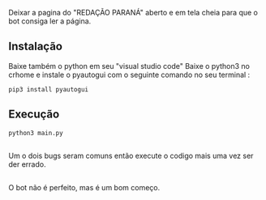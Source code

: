 Deixar a pagina do "REDAÇÃO PARANÁ" aberto e em tela cheia para que o bot consiga ler a página.
##


## Instalação
Baixe também o python em seu "visual studio code"
Baixe o python3 no crhome e instale o pyautogui com o seguinte comando no seu terminal : 

```
pip3 install pyautogui  
```

##

## Execução

```
python3 main.py
```

##

Um o dois bugs seram comuns então execute o codigo mais uma vez ser der errado.

##


O bot não é perfeito, mas é um bom começo.

##

